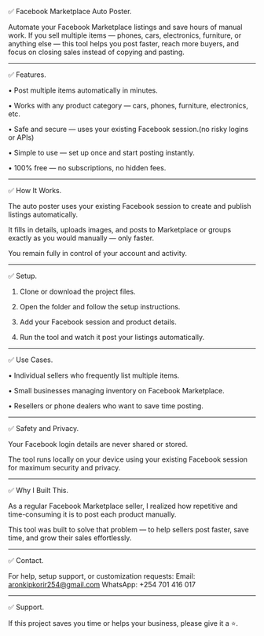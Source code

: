 ✅ Facebook Marketplace Auto Poster.

Automate your Facebook Marketplace listings and save hours of manual work.
If you sell multiple items — phones, cars, electronics, furniture, or anything else — this tool helps you post faster, reach more buyers, and focus on closing sales instead of copying and pasting.


---

✅ Features.

• Post multiple items automatically in minutes.

• Works with any product category — cars, phones, furniture, electronics, etc.

• Safe and secure — uses your existing Facebook session.(no risky logins or APIs)

• Simple to use — set up once and start posting instantly.

• 100% free — no subscriptions, no hidden fees.


---

✅ How It Works.

The auto poster uses your existing Facebook session to create and publish listings automatically.

It fills in details, uploads images, and posts to Marketplace or groups exactly as you would manually — only faster.

You remain fully in control of your account and activity.


---

✅ Setup.

1. Clone or download the project files.


2. Open the folder and follow the setup instructions.


3. Add your Facebook session and product details.


4. Run the tool and watch it post your listings automatically.


---

✅ Use Cases.

• Individual sellers who frequently list multiple items.

• Small businesses managing inventory on Facebook Marketplace.

• Resellers or phone dealers who want to save time posting.


---

✅ Safety and Privacy.

Your Facebook login details are never shared or stored.

The tool runs locally on your device using your existing Facebook session for maximum security and privacy.


---

✅ Why I Built This.

As a regular Facebook Marketplace seller, I realized how repetitive and time-consuming it is to post each product manually.

This tool was built to solve that problem — to help sellers post faster, save time, and grow their sales effortlessly.


---

✅ Contact.

For help, setup support, or customization requests:
Email: aronkipkorir254@gmail.com
WhatsApp: +254 701 416 017


---

✅ Support.

If this project saves you time or helps your business, please give it a ⭐.